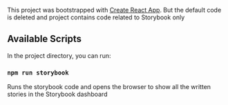 This project was bootstrapped with [Create React App](https://github.com/facebook/create-react-app). But the default code is deleted and project contains code related to Storybook only

## Available Scripts

In the project directory, you can run:

### `npm run storybook`

Runs the storybook code and opens the browser to show all the written stories in the Storybook dashboard
